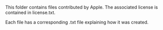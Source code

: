 This folder contains files contributed by Apple. The associated license is contained in license.txt.

Each file has a corresponding .txt file explaining how it was created.
